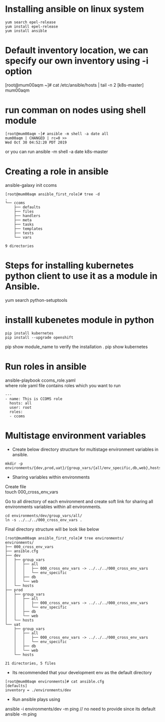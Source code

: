 # Installing ansible on linux system

```
yum search epel-release
yum install epel-release
yum install ansible
```

# Default inventory location, we can specify our own inventory using -i option
[root@mum00aqm ~]# cat /etc/ansible/hosts | tail -n 2
[k8s-master]
mum00aqm

# run comman on nodes using shell module
```
[root@mum00aqm ~]# ansible -m shell -a date all
mum00aqm | CHANGED | rc=0 >>
Wed Oct 30 04:52:20 PDT 2019
```
or you can run ansible -m shell -a date k8s-master


# Creating a role in ansible

ansible-galaxy init ccoms
```
[root@mum00aqm ansible_first_role]# tree -d
.
└── ccoms
    ├── defaults
    ├── files
    ├── handlers
    ├── meta
    ├── tasks
    ├── templates
    ├── tests
    └── vars

9 directories
```

# Steps for installing kubernetes python client to use it as a module in Ansible.

yum search python-setuptools

# installl kubenetes module in python 

```
pip install kubernetes
pip install --upgrade openshift
```
pip show module_name to verify the installation . pip show kubernetes </br>


# Run roles in ansible
ansible-playbook ccoms_role.yaml </br>
where role yaml file contains roles which you want to run
```
---
- name: This is CCOMS role
  hosts: all
  user: root
  roles:
  - ccoms

```

# Multistage environment variables
- Create below directory structure for multistage environment variables in ansible.
```
mkdir -p environments/{dev,prod,uat}/{group_vars/{all/env_specific,db,web},hosts}
```
- Sharing variables within environments

Create file</br> 
touch 000_cross_env_vars </br> 

Go to all directory of each environment and create soft link for sharing all environments variables within all environments. </br>
```
cd environments/dev/group_vars/all/
ln -s ../../../000_cross_env_vars .
```

Final directory structure will be look like below
```
[root@mum00aqm ansible_first_role]# tree environments/
environments/
├── 000_cross_env_vars
├── ansible.cfg
├── dev
│   ├── group_vars
│   │   ├── all
│   │   │   ├── 000_cross_env_vars -> ../../../000_cross_env_vars
│   │   │   └── env_specific
│   │   ├── db
│   │   └── web
│   └── hosts
├── prod
│   ├── group_vars
│   │   ├── all
│   │   │   ├── 000_cross_env_vars -> ../../../000_cross_env_vars
│   │   │   └── env_specific
│   │   ├── db
│   │   └── web
│   └── hosts
└── uat
    ├── group_vars
    │   ├── all
    │   │   ├── 000_cross_env_vars -> ../../../000_cross_env_vars
    │   │   └── env_specific
    │   ├── db
    │   └── web
    └── hosts

21 directories, 5 files
```

- Its recommended that your development env as the default directory

```
[root@mum00aqm environments]# cat ansible.cfg
[defaults]
inventory = ./environments/dev
```

- Run ansible plays using 

ansible -i environments/dev -m ping // no need to provide since its default</br>
ansible -m ping
